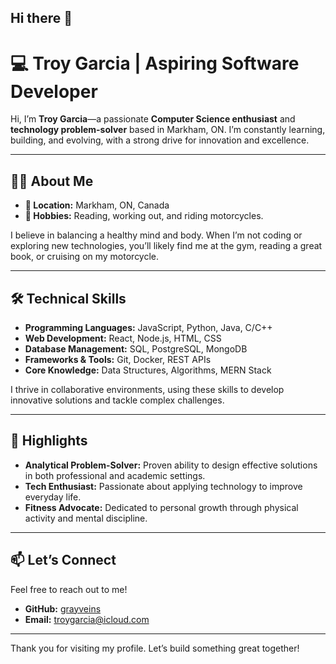 ## Hi there 👋

# 💻 Troy Garcia | Aspiring Software Developer  

Hi, I’m **Troy Garcia**—a passionate **Computer Science enthusiast** and **technology problem-solver** based in Markham, ON. I’m constantly learning, building, and evolving, with a strong drive for innovation and excellence.  

---

## 🧑‍💼 **About Me**  
- **📍 Location:** Markham, ON, Canada  
- **💪 Hobbies:** Reading, working out, and riding motorcycles.  

I believe in balancing a healthy mind and body. When I’m not coding or exploring new technologies, you’ll likely find me at the gym, reading a great book, or cruising on my motorcycle.  

---

## 🛠️ **Technical Skills**  
- **Programming Languages:** JavaScript, Python, Java, C/C++  
- **Web Development:** React, Node.js, HTML, CSS  
- **Database Management:** SQL, PostgreSQL, MongoDB  
- **Frameworks & Tools:** Git, Docker, REST APIs  
- **Core Knowledge:** Data Structures, Algorithms, MERN Stack  

I thrive in collaborative environments, using these skills to develop innovative solutions and tackle complex challenges.

---

## 🌟 **Highlights**  
- **Analytical Problem-Solver:** Proven ability to design effective solutions in both professional and academic settings.  
- **Tech Enthusiast:** Passionate about applying technology to improve everyday life.  
- **Fitness Advocate:** Dedicated to personal growth through physical activity and mental discipline.  

---

## 📫 **Let’s Connect**  
Feel free to reach out to me!  
- **GitHub:** [grayveins](https://github.com/grayveins)  
- **Email:** [troygarcia@icloud.com](mailto:troygarcia@icloud.com)  

---

Thank you for visiting my profile. Let’s build something great together!
